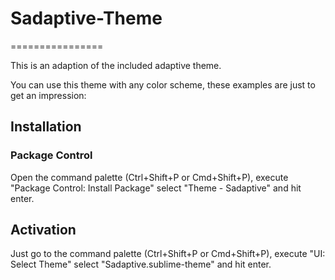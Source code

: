 # Sadaptive-Theme
================

This is an adaption of the included adaptive theme.

You can use this theme with any color scheme, these examples are just to get an impression:

Installation
------------

### Package Control
Open the command palette (Ctrl+Shift+P or Cmd+Shift+P), execute "Package
Control: Install Package" select "Theme - Sadaptive" and hit enter.

Activation
----------

Just go to the command palette (Ctrl+Shift+P or Cmd+Shift+P), execute
"UI: Select Theme" select "Sadaptive.sublime-theme" and hit enter.
